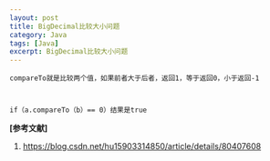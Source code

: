 ```yaml
---
layout: post
title: BigDecimal比较大小问题
category: Java
tags: [Java]
excerpt: BigDecimal比较大小问题
---
```


	compareTo就是比较两个值，如果前者大于后者，返回1，等于返回0，小于返回-1
#

	if（a.compareTo（b）== 0）结果是true


**[参考文献]**

1. <https://blog.csdn.net/hu15903314850/article/details/80407608>



